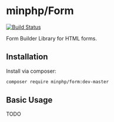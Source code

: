 # minphp/Form

[![Build Status](https://travis-ci.org/phillipsdata/minphp-form.svg?branch=master)](https://travis-ci.org/phillipsdata/minphp-form)

Form Builder Library for HTML forms.

## Installation

Install via composer:

```sh
composer require minphp/form:dev-master
```

## Basic Usage

TODO
